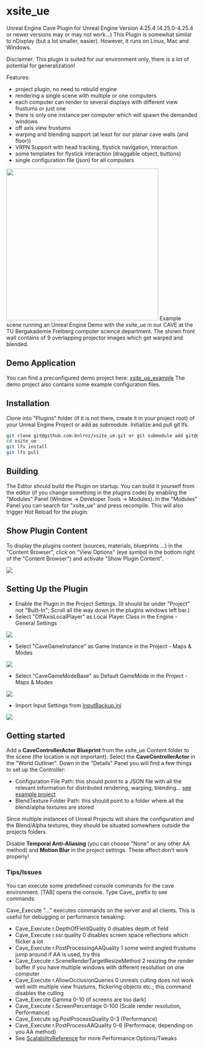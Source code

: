 # xsite_ue

Unreal Engine Cave Plugin for Unreal Engine Version 4.25.4 (4.25.0-4.25.4 or newer versions may or may not work...)
This Plugin is somewhat similar to nDisplay (but a lot smaller, easier). However, it runs on Linux, Mac and Windows.

Disclaimer: This plugin is suited for our environment only, there is a lot of potential for generalization!

Features:

- project plugin, no need to rebuild engine
- rendering a single scene with multiple or one computers
- each computer can render to several displays with different view frustums or just one
- there is only one instance per computer which will spawn the demanded windows
- off axis view frustums
- warping and blending support (at least for our planar cave walls (and floor))
- VRPN Support with head tracking, flystick navigation, interaction
- some templates for flystick interaction (draggable object, buttons)
- single configuration file (json) for all computers

<img src="/Doc/demo.jpg" width="400">
Example scene running an Unreal Engine Demo with the xsite_ue in our CAVE at the TU Bergakademie Freiberg computer science department.
The shown front wall contains of 9 overlapping projector images which get warped and blended.

## Demo Application
You can find a preconfigured demo project here: [xsite_ue_example](https://github.com/bnlrnz/xsite_ue_example)
The demo project also contains some example configuration files.

## Installation
Clone into "Plugins" folder (if it is not there, create it in your project root) of your Unreal Engine Project or add as submodule. Initialize and pull git lfs.

```Bash
git clone git@github.com:bnlrnz/xsite_ue.git or git submodule add git@github.com:bnlrnz/xsite_ue.git
cd xsite_ue
git lfs install
git lfs pull
```

## Building
The Editor should build the Plugin on startup. You can build it yourself from the editor (if you change something in the plugins code) by enabling the "Modules" Panel (Window -> Developer Tools -> Modules). In the "Modules" Panel you can search for "xsite_ue" and press recompile. This will also trigger Hot Reload for the plugin.

## Show Plugin Content
To display the plugins content (sources, materials, blueprints ...) in the "Content Browser", click on "View Options" (eye symbol in the bottom right of the "Content Browser") and activate "Show Plugin Content".

![](/Doc/set3.png)

## Setting Up the Plugin
- Enable the Plugin in the Project Settings. (It should be under "Project" not "Built-In"; Scroll all the way down in the plugins windows left bar.)
- Select "OffAxisLocalPlayer" as Local Player Class in the Engine - General Settings

![](/Doc/set1.png)

- Select "CaveGameInstance" as Game Instance in the Project - Maps & Modes

![](/Doc/GameInstance.png)

- Select "CaveGameModeBase" as Default GameMode in the Project - Maps & Modes

![](/Doc/set2.png)

- Import Input Settings from [InputBackup.ini](https://github.com/bnlrnz/xsite_ue/blob/main/InputBackup.ini)

![](Doc/input_setup.png)

## Getting started

Add a **CaveControllerActor Blueprint** from the xsite_ue Content folder to the scene (the location is not important). Select the **CaveControllerActor** in the "World Outliner". Down in the "Details" Panel you will find a few things to set up the Controller:

- Configuration File Path: this should point to a JSON file with all the relevant information for distributed rendering, warping, blending... [see example project](https://github.com/bnlrnz/xsite_ue_example#configuration)
- BlendTexture Folder Path: this should point to a folder where all the blend/alpha textures are stored

Since multiple instances of Unreal Projects will share the configuration and the Blend/Alpha textures, they should be situated somewhere outside the projects folders.

Disable **Temporal Anti-Aliasing** (you can choose "None" or any other AA method) and **Motion Blur** in the project settings. These effect don't work properly!

### Tips/Issues

You can execute some predefined console commands for the cave environment. [TAB] opens the console. Type Cave_ prefix to see commands.

Cave_Execute "..." executes commands on the server and all clients. This is useful for debugging or performance tweaking:

- Cave_Execute r.DepthOfFieldQuality 0 disables depth of field
- Cave_Execute r.ssr.quality 0 disables screen space reflections which flicker a lot
- Cave_Execute r.PostProcessingAAQuality 1 some weird angled frustums jump around if AA is used, try this
- Cave_Execute r.SceneRenderTargetResizeMethod 2 resizing the render buffer if you have multiple windows with different resolution on one computer
- Cave_Execute r.AllowOcclusionQueries 0 unreals culling does not work well with multiple view frustums, flickering objects etc.; this command disables the culling
- Cave_Execute Gamma 0-10 (if screens are too dark)
- Cave_Execute r.ScreenPercentage 0-100 (Scale render resolution, Performance)
- Cave_Execute sg.PostProcessQuality 0-3 (Performance)
- Cave_Execute r.PostProcessAAQuality 0-6 (Performace, depending on you AA method)
- See [ScalabilityReference](https://docs.unrealengine.com/en-US/Engine/Performance/Scalability/ScalabilityReference/index.html) for more Performance Options/Tweaks




